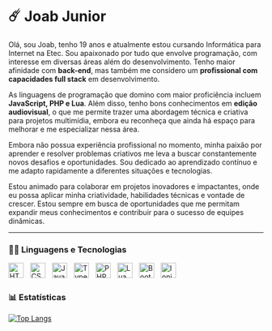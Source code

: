 # ☄️ Joab Junior

Olá, sou Joab, tenho 19 anos e atualmente estou cursando Informática para Internet na Etec. Sou apaixonado por tudo que envolve programação, com interesse em diversas áreas além do desenvolvimento. Tenho maior afinidade com **back-end**, mas também me considero um **profissional com capacidades full stack** em desenvolvimento.

As linguagens de programação que domino com maior proficiência incluem **JavaScript, PHP e Lua**. Além disso, tenho bons conhecimentos em **edição audiovisual**, o que me permite trazer uma abordagem técnica e criativa para projetos multimídia, embora eu reconheça que ainda há espaço para melhorar e me especializar nessa área.

Embora não possua experiência profissional no momento, minha paixão por aprender e resolver problemas criativos me leva a buscar constantemente novos desafios e oportunidades. Sou dedicado ao aprendizado contínuo e me adapto rapidamente a diferentes situações e tecnologias.

Estou animado para colaborar em projetos inovadores e impactantes, onde eu possa aplicar minha criatividade, habilidades técnicas e vontade de crescer. Estou sempre em busca de oportunidades que me permitam expandir meus conhecimentos e contribuir para o sucesso de equipes dinâmicas.

---

### 🧑‍💻 Linguagens e Tecnologias
<img
  align="left"
  alt="HTML"
  title="HTML"
  width="30px"
  style="padding-right: 10px;"
  src="https://cdn.jsdelivr.net/gh/devicons/devicon@latest/icons/html5/html5-original.svg"
/>
<img
  align="left"
  alt="CSS"
  title="CSS"
  width="30px"
  style="padding-right: 10px;"
  src="https://cdn.jsdelivr.net/gh/devicons/devicon@latest/icons/css3/css3-original.svg"
/>
<img
  align="left"
  alt="JavaScript"
  title="JavaScript"
  width="30px"
  style="padding-right: 10px;"
  src="https://cdn.jsdelivr.net/gh/devicons/devicon@latest/icons/javascript/javascript-original.svg"
/>
<img
  align="left"
  alt="TypeScript"
  title="TypeScript"
  width="30px"
  style="padding-right: 10px;"
  src="https://cdn.jsdelivr.net/gh/devicons/devicon@latest/icons/typescript/typescript-original.svg"
/>
<img
  align="left"
  alt="PHP"
  title="PHP"
  width="30px"
  style="padding-right: 10px;"
  src="https://cdn.jsdelivr.net/gh/devicons/devicon@latest/icons/php/php-original.svg"
/>
<img
  align="left"
  alt="Lua"
  title="Lua"
  width="30px"
  style="padding-right: 10px;"
  src="https://cdn.jsdelivr.net/gh/devicons/devicon@latest/icons/lua/lua-original.svg"
/>
<img
  align="left"
  alt="Bootstrap"
  title="Bootstrap"
  width="30px"
  style="padding-right: 10px;"
  src="https://cdn.jsdelivr.net/gh/devicons/devicon@latest/icons/bootstrap/bootstrap-original.svg"
/>
<img
  align="left"
  alt="Ionic"
  title="Ionic"
  width="30px"
  style="padding-right: 10px;"
  src="https://cdn.jsdelivr.net/gh/devicons/devicon@latest/icons/ionic/ionic-original.svg"
/>

<br>
<br>

### 📊 Estatísticas

[![Top Langs](https://github-readme-stats.vercel.app/api/top-langs/?username=Joab-Junior&theme=dark&custom_title=Tecnologias%20Mais%20Usadas&langs_count=10)](https://github.com/Joab-Junior/github-readme-stats)
